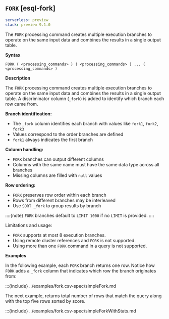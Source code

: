 ## `FORK` [esql-fork]

```yaml {applies_to}
serverless: preview
stack: preview 9.1.0
```

The `FORK` processing command creates multiple execution branches to operate
on the same input data and combines the results in a single output table.

**Syntax**

```esql
FORK ( <processing_commands> ) ( <processing_commands> ) ... ( <processing_commands> )
```

**Description**

The `FORK` processing command creates multiple execution branches to operate
on the same input data and combines the results in a single output table. A discriminator column (`_fork`) is added to identify which branch each row came from.

**Branch identification:**
- The `_fork` column identifies each branch with values like `fork1`, `fork2`, `fork3`
- Values correspond to the order branches are defined
- `fork1` always indicates the first branch

**Column handling:**
- `FORK` branches can output different columns
- Columns with the same name must have the same data type across all branches  
- Missing columns are filled with `null` values

**Row ordering:**
- `FORK` preserves row order within each branch
- Rows from different branches may be interleaved
- Use `SORT _fork` to group results by branch

::::{note}
`FORK` branches default to `LIMIT 1000` if no `LIMIT` is provided.
::::

Limitations and usage:

- `FORK` supports at most 8 execution branches.
- Using remote cluster references and `FORK` is not supported.
- Using more than one `FORK` command in a query is not supported.

**Examples**

In the following example, each `FORK` branch returns one row.
Notice how `FORK` adds a `_fork` column that indicates which row the branch originates from:

:::{include} ../examples/fork.csv-spec/simpleFork.md

The next example, returns total number of rows that match the query along with
the top five rows sorted by score.

:::{include} ../examples/fork.csv-spec/simpleForkWithStats.md
